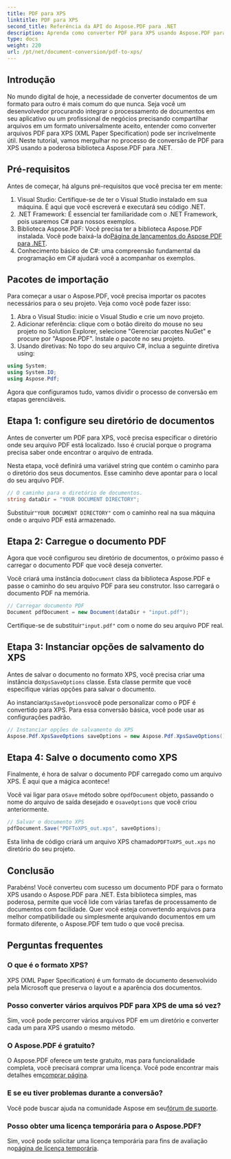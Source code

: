 ```yaml
---
title: PDF para XPS
linktitle: PDF para XPS
second_title: Referência da API do Aspose.PDF para .NET
description: Aprenda como converter PDF para XPS usando Aspose.PDF para .NET com este guia passo a passo. Perfeito para desenvolvedores e entusiastas do processamento de documentos.
type: docs
weight: 220
url: /pt/net/document-conversion/pdf-to-xps/
---
```

## Introdução

No mundo digital de hoje, a necessidade de converter documentos de um formato para outro é mais comum do que nunca. Seja você um desenvolvedor procurando integrar o processamento de documentos em seu aplicativo ou um profissional de negócios precisando compartilhar arquivos em um formato universalmente aceito, entender como converter arquivos PDF para XPS (XML Paper Specification) pode ser incrivelmente útil. Neste tutorial, vamos mergulhar no processo de conversão de PDF para XPS usando a poderosa biblioteca Aspose.PDF para .NET.

## Pré-requisitos

Antes de começar, há alguns pré-requisitos que você precisa ter em mente:

1. Visual Studio: Certifique-se de ter o Visual Studio instalado em sua máquina. É aqui que você escreverá e executará seu código .NET.
2. .NET Framework: É essencial ter familiaridade com o .NET Framework, pois usaremos C# para nossos exemplos.
3.  Biblioteca Aspose.PDF: Você precisa ter a biblioteca Aspose.PDF instalada. Você pode baixá-la do[Página de lançamentos do Aspose PDF para .NET](https://releases.aspose.com/pdf/net/).
4. Conhecimento básico de C#: uma compreensão fundamental da programação em C# ajudará você a acompanhar os exemplos.

## Pacotes de importação

Para começar a usar o Aspose.PDF, você precisa importar os pacotes necessários para o seu projeto. Veja como você pode fazer isso:

1. Abra o Visual Studio: inicie o Visual Studio e crie um novo projeto.
2. Adicionar referência: clique com o botão direito do mouse no seu projeto no Solution Explorer, selecione "Gerenciar pacotes NuGet" e procure por "Aspose.PDF". Instale o pacote no seu projeto.
3. Usando diretivas: No topo do seu arquivo C#, inclua a seguinte diretiva using:

```csharp
using System;
using System.IO;
using Aspose.Pdf;
```

Agora que configuramos tudo, vamos dividir o processo de conversão em etapas gerenciáveis.

## Etapa 1: configure seu diretório de documentos

Antes de converter um PDF para XPS, você precisa especificar o diretório onde seu arquivo PDF está localizado. Isso é crucial porque o programa precisa saber onde encontrar o arquivo de entrada.

Nesta etapa, você definirá uma variável string que contém o caminho para o diretório dos seus documentos. Esse caminho deve apontar para o local do seu arquivo PDF.

```csharp
// O caminho para o diretório de documentos.
string dataDir = "YOUR DOCUMENT DIRECTORY";
```

 Substituir`"YOUR DOCUMENT DIRECTORY"` com o caminho real na sua máquina onde o arquivo PDF está armazenado.

## Etapa 2: Carregue o documento PDF

Agora que você configurou seu diretório de documentos, o próximo passo é carregar o documento PDF que você deseja converter.

 Você criará uma instância do`Document` class da biblioteca Aspose.PDF e passe o caminho do seu arquivo PDF para seu construtor. Isso carregará o documento PDF na memória.

```csharp
// Carregar documento PDF
Document pdfDocument = new Document(dataDir + "input.pdf");
```

 Certifique-se de substituir`"input.pdf"` com o nome do seu arquivo PDF real.

## Etapa 3: Instanciar opções de salvamento do XPS

 Antes de salvar o documento no formato XPS, você precisa criar uma instância do`XpsSaveOptions` classe. Esta classe permite que você especifique várias opções para salvar o documento.

 Ao instanciar`XpsSaveOptions`você pode personalizar como o PDF é convertido para XPS. Para essa conversão básica, você pode usar as configurações padrão.

```csharp
// Instanciar opções de salvamento do XPS
Aspose.Pdf.XpsSaveOptions saveOptions = new Aspose.Pdf.XpsSaveOptions();
```

## Etapa 4: Salve o documento como XPS

Finalmente, é hora de salvar o documento PDF carregado como um arquivo XPS. É aqui que a mágica acontece!

 Você vai ligar para o`Save` método sobre o`pdfDocument` objeto, passando o nome do arquivo de saída desejado e o`saveOptions` que você criou anteriormente.

```csharp
// Salvar o documento XPS
pdfDocument.Save("PDFToXPS_out.xps", saveOptions);
```

 Esta linha de código criará um arquivo XPS chamado`PDFToXPS_out.xps` no diretório do seu projeto.

## Conclusão

Parabéns! Você converteu com sucesso um documento PDF para o formato XPS usando o Aspose.PDF para .NET. Esta biblioteca simples, mas poderosa, permite que você lide com várias tarefas de processamento de documentos com facilidade. Quer você esteja convertendo arquivos para melhor compatibilidade ou simplesmente arquivando documentos em um formato diferente, o Aspose.PDF tem tudo o que você precisa.

## Perguntas frequentes

### O que é o formato XPS?
XPS (XML Paper Specification) é um formato de documento desenvolvido pela Microsoft que preserva o layout e a aparência dos documentos.

### Posso converter vários arquivos PDF para XPS de uma só vez?
Sim, você pode percorrer vários arquivos PDF em um diretório e converter cada um para XPS usando o mesmo método.

### O Aspose.PDF é gratuito?
 O Aspose.PDF oferece um teste gratuito, mas para funcionalidade completa, você precisará comprar uma licença. Você pode encontrar mais detalhes em[comprar página](https://purchase.aspose.com/buy).

### E se eu tiver problemas durante a conversão?
 Você pode buscar ajuda na comunidade Aspose em seu[fórum de suporte](https://forum.aspose.com/c/pdf/10).

### Posso obter uma licença temporária para o Aspose.PDF?
 Sim, você pode solicitar uma licença temporária para fins de avaliação no[página de licença temporária](https://purchase.aspose.com/temporary-license/).